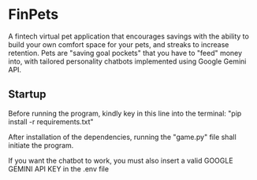 # FinPets
A fintech virtual pet application that encourages savings with the ability to build your own comfort space for your pets, and streaks to increase retention. Pets are "saving goal pockets" that you have to "feed" money into, with tailored personality chatbots implemented using Google Gemini API.

## Startup
Before running the program, kindly key in this line into the terminal:
"pip install -r requirements.txt"

After installation of the dependencies, running the "game.py" file shall initiate the program.

If you want the chatbot to work, you must also insert a valid GOOGLE GEMINI API KEY in the .env file
